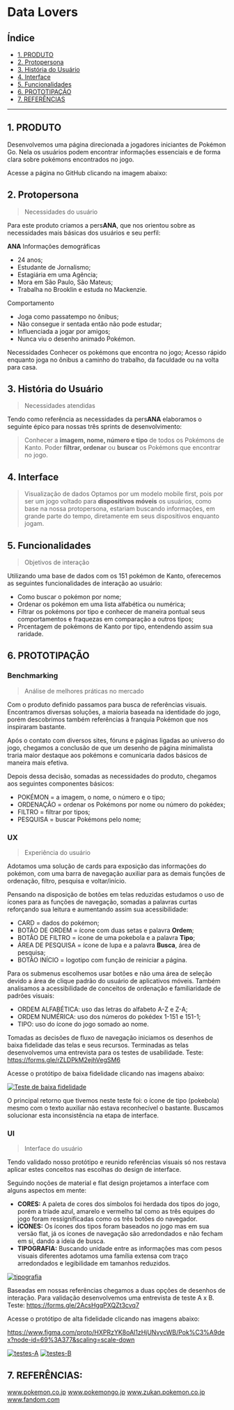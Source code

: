 # Data Lovers

## Índice

* [1. PRODUTO](#1-PRODUTO)
* [2. Protopersona](#2-Protopersona)
* [3. História do Usuário](#3-História-do-Usuário)
* [4. Interface](#-Interface)
* [5. Funcionalidades](#-Funcionalidades)
* [6. PROTOTIPAÇÃO](#4-PROTOTIPAÇÃO)
* [7. REFERÊNCIAS](#5-REFERÊNCIAS)


***

## 1. PRODUTO

Desenvolvemos uma página direcionada a jogadores iniciantes de Pokémon Go. Nela os usuários podem encontrar informações essenciais e de forma clara sobre pokémons encontrados no jogo.

Acesse a página no GitHub clicando na imagem abaixo:


## 2. Protopersona

>Necessidades do usuário

Para este produto criamos a pers**ANA**, que nos orientou sobre as necessidades mais básicas dos usuários e seu perfil:

**ANA**
Informações demográficas
* 24 anos;
* Estudante de Jornalismo;
* Estagiária em uma Agência;
* Mora em São Paulo, São Mateus;
* Trabalha no Brooklin e estuda no Mackenzie.

Comportamento
* Joga como passatempo no ônibus;
* Não consegue ir sentada então não pode estudar;
* Influenciada a jogar por amigos;
* Nunca viu o desenho animado Pokémon.

Necessidades
Conhecer os pokémons que encontra no jogo;
Acesso rápido enquanto joga no ônibus a caminho do trabalho, da faculdade ou na volta para casa.


## 3. História do Usuário

> Necessidades atendidas

Tendo como referência as necessidades da pers**ANA** elaboramos o seguinte épico para nossas três sprints de desenvolvimento:

>Conhecer a **imagem, nome, número e tipo** de todos os Pokémons de Kanto.  Poder **filtrar, ordenar** ou **buscar** os Pokémons que encontrar no jogo.
 

## 4. Interface

> Visualização de dados
Optamos por um modelo mobile first, pois por ser um jogo voltado para **dispositivos móveis** os usuários, como base na nossa protopersona, estariam buscando informações, em grande parte do tempo, diretamente em seus dispositivos enquanto jogam. 




## 5. Funcionalidades

>Objetivos de interação

Utilizando uma base de dados com os 151 pokémon de Kanto, oferecemos as seguintes funcionalidades de interação ao usuário:

* Como buscar o pokémon por nome;
* Ordenar os pokémon em uma lista alfabética ou numérica;
* Filtrar os pokémons por tipo e conhecer de maneira pontual seus comportamentos e fraquezas em comparação a outros tipos;
* Prcentagem de pokémons de Kanto por tipo, entendendo assim sua raridade.


## 6. PROTOTIPAÇÃO

### Benchmarking
>Análise de melhores práticas no mercado

Com o produto definido passamos para busca de referências visuais. 
Encontramos diversas soluções, a maioria baseada na identidade do jogo, porém descobrimos também referências à franquia Pokémon que nos inspiraram bastante.

Após o contato com diversos sites, fóruns e páginas ligadas ao universo do jogo, chegamos a conclusão de que um desenho de página minimalista traria maior destaque aos pokémons e comunicaria dados básicos de maneira mais efetiva.

Depois dessa decisão, somadas as necessidades do produto, chegamos aos seguintes componentes básicos:

* POKÉMON = a imagem, o nome, o número e o tipo;
* ORDENAÇÃO = ordenar os Pokémons por nome ou número do pokédex;
* FILTRO = filtrar por tipos;
* PESQUISA = buscar Pokémons pelo nome;

### UX
>Experiência do usuário

Adotamos uma solução de cards para exposição das informações do pokémon, com uma barra de navegação auxiliar para as demais funções de ordenação, filtro, pesquisa e voltar/início.

Pensando na disposição de botões em telas reduzidas estudamos o uso de ícones para as funções de navegação, somadas a palavras curtas reforçando sua leitura e aumentando assim sua acessibilidade:

* CARD = dados do pokémon;
* BOTÃO DE ORDEM = ícone com duas setas e palavra **Ordem**;
* BOTÃO DE FILTRO = ícone de uma pokebola e a palavra **Tipo**;
* ÁREA DE PESQUISA = ícone de lupa e a palavra **Busca**, área de pesquisa;
* BOTÃO INÍCIO = logotipo com função de reiniciar a página.

Para os submenus escolhemos usar botões e não uma área de seleção devido a área de clique padrão do usuário de aplicativos móveis. Também analisamos a acessibilidade de conceitos de ordenação e familiaridade de padrões visuais:

* ORDEM ALFABÉTICA: uso das letras do alfabeto A-Z e Z-A;
* ORDEM NUMÉRICA: uso dos números do pokédex 1-151 e 151-1;
* TIPO: uso do ícone do jogo somado ao nome.

Tomadas as decisões de fluxo de navegação iniciamos os desenhos de baixa fidelidade das telas e seus recursos. Terminadas as telas desenvolvemos uma entrevista para os testes de usabilidade. 
Teste: https://forms.gle/rZLDPkM2ejhVegSM6

Acesse o protótipo de baixa fidelidade clicando nas imagens abaixo:


 [![Teste de baixa fidelidade](img/image3.png)](https://mires731129.invisionapp.com/overview/Sprint-1-2-e-3---Pokdex-ck9k6l7g90p19013c6dtd9lmp/screens?v=9jM%2FDQc5hQ4vt%2Bs6tLr9OQ%3D%3D&linkshare=urlcopied)

O principal retorno que tivemos neste teste foi: o ícone de tipo (pokebola) mesmo com o texto auxiliar não estava reconhecível o bastante. Buscamos solucionar esta inconsistência na etapa de interface. 

   
### UI
>Interface do usuário

Tendo validado nosso protótipo e reunido referências visuais só nos restava aplicar estes conceitos nas escolhas do design de interface. 

Seguindo noções de material e flat design projetamos a interface com alguns aspectos em mente:

* **CORES:** A paleta de cores dos símbolos foi herdada dos tipos do jogo, porém a tríade azul, amarelo e vermelho tal como as três equipes do jogo foram ressignificadas como os três botões do navegador.
* **ÍCONES:** Os ícones dos tipos foram baseados no jogo mas em sua versão flat, já os ícones de navegação são arredondados e não fecham em si, dando a ideia de busca.
* **TIPOGRAFIA:** Buscando unidade entre as informações mas com pesos visuais diferentes adotamos uma família extensa com traço arredondados e legibilidade em tamanhos reduzidos.

[![tipografia](img/image2.png)]()

Baseadas em nossas referências chegamos a duas opções de desenhos de interação. Para validação desenvolvemos uma entrevista de teste A x B.
Teste: https://forms.gle/2AcsHgqPXQZt3cvq7

Acesse o protótipo de alta fidelidade clicando nas imagens abaixo:
 
https://www.figma.com/proto/HXPRzYK8oAl1zHjUNvycWB/Pok%C3%A9dex?node-id=69%3A377&scaling=scale-down



[![testes-A](img/Home-A.jpg)](https://www.figma.com/proto/HXPRzYK8oAl1zHjUNvycWB/Pok%C3%A9dex?node-id=1%3A2&scaling=scale-down)
[![testes-B](img/Home-A.png)](https://www.figma.com/proto/HXPRzYK8oAl1zHjUNvycWB/Pok%C3%A9dex?node-id=69%3A377&scaling=scale-down)




## 7. REFERÊNCIAS:

www.pokemon.co.jp
www.pokemongo.jp
www.zukan.pokemon.co.jp
www.fandom.com
